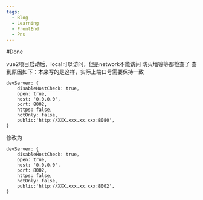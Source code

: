 ```yaml
---
tags:
  - Blog
  - Learning
  - FrontEnd
  - Pns
---
```

#Done 

vue2项目启动后，local可以访问，但是network不能访问
防火墙等等都检查了
查到原因如下：本来写的是这样，实际上端口号需要保持一致
```
devServer: {
    disableHostCheck: true,
    open: true,
    host: '0.0.0.0',
    port: 8002,
    https: false,
    hotOnly: false,
    public:'http://XXX.xxx.xx.xxx:8080',
}
```
修改为
```
devServer: {
    disableHostCheck: true,
    open: true,
    host: '0.0.0.0',
    port: 8002,
    https: false,
    hotOnly: false,
    public:'http://XXX.xxx.xx.xxx:8002',
}
```